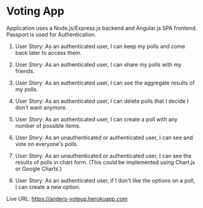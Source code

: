 # Voting App

Application uses a Node.js/Express.js backend and Angular.js SPA frontend. Passport is used for Authentication.

1.	User Story: As an authenticated user, I can keep my polls and come back later to access them.

2.	User Story: As an authenticated user, I can share my polls with my friends.

3.	User Story: As an authenticated user, I can see the aggregate results of my polls.

4.	User Story: As an authenticated user, I can delete polls that I decide I don't want anymore.

5.	User Story: As an authenticated user, I can create a poll with any number of possible items.

6.	User Story: As an unauthenticated or authenticated user, I can see and vote on everyone's polls.

7.	User Story: As an unauthenticated or authenticated user, I can see the results of polls in chart form. (This could be implemented using Chart.js or Google Charts.)

8.	User Story: As an authenticated user, if I don't like the options on a poll, I can create a new option.




Live URL: https://anders-voteup.herokuapp.com

